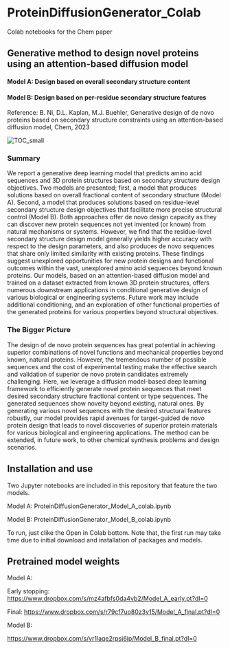 # ProteinDiffusionGenerator_Colab
Colab notebooks for the Chem paper
## Generative method to design novel proteins using an attention-based diffusion model

#### Model A: Design based on overall secondary structure content
#### Model B: Design based on per-residue secondary structure features

Reference: B. Ni, D.L. Kaplan, M.J. Buehler, Generative design of de novo proteins based on secondary structure constraints using an attention-based diffusion model, Chem, 2023

![TOC_small](https://user-images.githubusercontent.com/101393859/225438367-3fc51d61-bef3-4fc8-9511-092d0ea84fc7.png)

### Summary

We report a generative deep learning model that predicts amino acid sequences and 3D protein structures based on secondary structure design objectives. Two models are presented; first, a model that produces solutions based on overall fractional content of secondary structure (Model A). Second, a model that produces solutions based on residue-level secondary structure design objectives that facilitate more precise structural control (Model B). Both approaches offer de novo design capacity as they can discover new protein sequences not yet invented (or known) from natural mechanisms or systems. However, we find that the residue-level secondary structure design model generally yields higher accuracy with respect to the design parameters, and also produces de novo sequences that share only limited similarity with existing proteins.  These findings suggest unexplored opportunities for new protein designs and functional outcomes within the vast, unexplored amino acid sequences beyond known proteins. Our models, based on an attention-based diffusion model and trained on a dataset extracted from known 3D protein structures, offers numerous downstream applications in conditional generative design of various biological or engineering systems. Future work may include additional conditioning, and an exploration of other functional properties of the generated proteins for various properties beyond structural objectives. 

### The Bigger Picture

The design of de novo protein sequences has great potential in achieving superior combinations of novel functions and mechanical properties beyond known, natural proteins. However, the tremendous number of possible sequences and the cost of experimental testing make the effective search and validation of superior de novo protein candidates extremely challenging. Here, we leverage a diffusion model-based deep learning framework to efficiently generate novel protein sequences that meet desired secondary structure fractional content or type sequences. The generated sequences show novelty beyond existing, natural ones. By generating various novel sequences with the desired structural features robustly, our model provides rapid avenues for target-guided de novo protein design that leads to novel discoveries of superior protein materials for various biological and engineering applications. The method can be extended, in future work, to other chemical synthesis problems and design scenarios.

## Installation and use

Two Jupyter notebooks are included in this repository that feature the two models.

Model A: ProteinDiffusionGenerator_Model_A_colab.ipynb

Model B: ProteinDiffusionGenerator_Model_B_colab.ipynb

To run, just clike the Open in Colab bottom.
Note that, the first run may take time due to initial download and installation of packages and models.

## Pretrained model weights

Model A:

Early stopping: https://www.dropbox.com/s/mz4afbfs0da4vb2/Model_A_early.pt?dl=0

Final: https://www.dropbox.com/s/r79cf7uo80z3v15/Model_A_final.pt?dl=0

Model B:

https://www.dropbox.com/s/vr1laqe2rpsj6ip/Model_B_final.pt?dl=0 